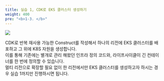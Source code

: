 ```yaml
---
title: 실습 1, CDK로 EKS 클러스터 생성하기
weight: 400
pre: "<b>1-3. </b>"
---
```


![](/images/20-single-region/intro.svg)

CDK로 반복 재사용 가능한 Construct를 작성해서 하나의 리전에 EKS 클러스터를 배포하고 그 위에 K8S 자원을 생성합니다.  
이를 통해 기존에는 별개로 관리 해왔던 인프라 정의 코드와, 라이프사이클이 긴 컨테이너를 한 번에 정의할 수 있습니다.  
멀티 리전으로 확장할 필요 없이 한 리전에서만 EKS 클러스터를 생성하고자 하시는 경우 실습 1까지만 진행하시면 됩니다.
